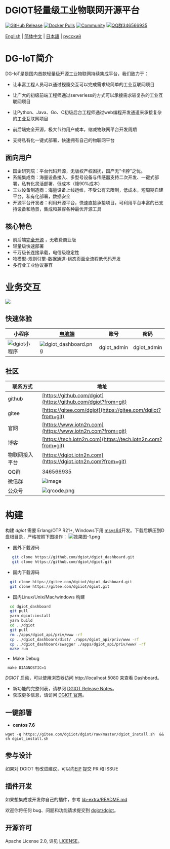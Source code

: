 # DGIOT轻量级工业物联网开源平台

[![GitHub Release](https://img.shields.io/github/release/dgiot/dgiot?color=brightgreen)](https://github.com/dgiot/dgiot/releases)
[![Docker Pulls](https://img.shields.io/docker/pulls/dgiot/dgiot)](https://hub.docker.com/r/dgiot/dgiot)
[![Community](https://img.shields.io/badge/Community-DGIOT-yellow)](https://tech.iotn2n.com)
[![QQ群346566935](https://img.shields.io/badge/QQ群-346566935-brightgreen)](https://jq.qq.com/?_wv=1027&k=LipWZvDe)

[English](./README.md) | [简体中文](./README-CN.md) | [日本語](./README-JP.md) | [русский](./README-RU.md)

# DG-IoT简介
DG-IoT是是国内首款轻量级开源工业物联网持续集成平台，我们致力于：

   + 让丰富工程人员可以通过视窗交互可以完成需求较简单的工业互联网项目

   + 让广大的初级前端工程师通过serverless的方式可以承接需求较复杂的工业互联网项目

   + 让Python、Java、Go、C初级后台工程师通过web编程开发通道来承接复杂的工业互联网项目
   + 前后端完全开源，极大节约用户成本，缩减物联网平台开发周期
   + 支持私有化一键式部署，快速拥有自己的物联网平台
## 面向用户
+ 国企研究院：平台代码开源，无版权产权困扰，国产无“卡脖”之忧。
+ 系统集成商：海量设备接入、多型号设备与传感器支持二次开发、一键式部署，私有化灵活部署、低成本（降90%成本）
+ 工业设备制造商：海量设备上线运维，不受公有云限制，低成本，短周期自建平台，私有化部署，数据安全
+ 开源平台开发者：利用开源平台，快速直接承接项目，可利用平台丰富的已支持设备和场景，集成和兼容各种最优开源工具
## 核心特色
+ 前后端[完全开源](https://github.com/dgiot/dgiot/blob/master/Platform-service.md) ，无收费商业版
+ 轻量级快速部署
+ 千万级长连接承载，电信级稳定性
+ 物模型-规则引擎-数据通道-组态页面全流程低代码开发
+ 多行业工业协议兼容

# 业务交互

![](http://dgiot-1253666439.cos.ap-shanghai-fsi.myqcloud.com/msys64/%E4%B8%9A%E5%8A%A1%E4%BA%A4%E4%BA%92.jpg)

## 快速体验
|小程序|[电脑端](https://prod.iotn2n.com/)|账号|密码|
|---|---|---|---|
| ![dgiot小程序](http://dgiot-1253666439.cos.ap-shanghai-fsi.myqcloud.com/dgiot_release/dgiot_wechat.jpg) |![dgiot_dashboard.png](http://dgiot-1253666439.cos.ap-shanghai-fsi.myqcloud.com/dgiot_release/dgiot_dashboard.png) |dgiot_admin|dgiot_admin|

## 社区
| 联系方式       | 地址                                                         |
| -------------- | ------------------------------------------------------------ |
| github         | [https://github.com/dgiot](https://github.com/dgiot?from=git) |
| gitee          | [https://gitee.com/dgiot](https://gitee.com/dgiiot?from=git) |
| 官网           | [https://www.iotn2n.com](https://www.iotn2n.com?from=git)    |
| 博客           | [https://tech.iotn2n.com](https://tech.iotn2n.com?from=git)  |
| 物联网接入平台 | [https://dgiot.iotn2n.com](https://dgiot.iotn2n.com?from=git) |
| QQ群         | [346566935](https://jq.qq.com/?_wv=1027&k=LipWZvDe/) |
| 微信群         |![image](https://user-images.githubusercontent.com/51999461/144572983-16bf3223-a00b-4cd6-9446-cb652f81c8af.png)|
| 公众号         |  ![qrcode.png](http://dgiot-1253666439.cos.ap-shanghai-fsi.myqcloud.com/wechat/qrcode.png)|


# 构建

 构建 *dgiot* 需要 Erlang/OTP R21+, Windows下用 [msys64](http://dgiot-1253666439.cos.ap-shanghai-fsi.myqcloud.com/msys64/msys64.zip)开发。下载后解压到D盘根目录，严格按照下图操作：
![效果图-1.png](http://dgiot-1253666439.cos.ap-shanghai-fsi.myqcloud.com/msys64/%E6%95%88%E6%9E%9C%E5%9B%BE-1.png)

 +  国外下载源码
  ```bash
     git clone https://github.com/dgiot/dgiot_dashboard.git
     git clone https://github.com/dgiot/dgiot.git
   ```

 +  国内下载源码
   ```bash
     git clone https://gitee.com/dgiiot/dgiot_dashboard.git
     git clone https://gitee.com/dgiiot/dgiot.git
   ```

 +  国内Linux/Unix/Mac/windows 构建
  ```bash
    cd dgiot_dashboard
    git pull
    yarn dgiot:install
    yarn build
    cd ../dgiot
    git pull
    rm ./apps/dgiot_api/priv/www -rf
    cp ../dgiot_dashboard/dist/ ./apps/dgiot_api/priv/www -rf
    cp ../dgiot_dashboard/swagger ./apps/dgiot_api/priv/www/ -rf
    make run
 ```
+ Make Debug
 ```
  make DIAGNOSTIC=1
 ```
*DGIOT* 启动，可以使用浏览器访问 http://localhost:5080 来查看 Dashboard。

- 新功能的完整列表，请参阅 [DGIOT Release Notes](https://github.com/dgiot/dgiot/releases)。
- 获取更多信息，请访问 [DGIOT 官网](https://tech.iotn2n.com/)。

## 一键部署

 + **centos 7.6**

```
wget -q https://gitee.com/dgiiot/dgiot/raw/master/dgiot_install.sh  && sh dgiot_install.sh
```

## 参与设计

如果对 DGIOT 有改进建议，可以向[EIP](https://github.com/dgiot/eip) 提交 PR 和 ISSUE

## 插件开发

如果想集成或开发你自己的插件，参考 [lib-extra/README.md](./lib-extra/README.md)

欢迎你将任何 bug、问题和功能请求提交到 [dgiot/dgiot](https://github.com/dgiot/dgiot/issues)。

## 开源许可
Apache License 2.0, 详见 [LICENSE](./LICENSE)。
